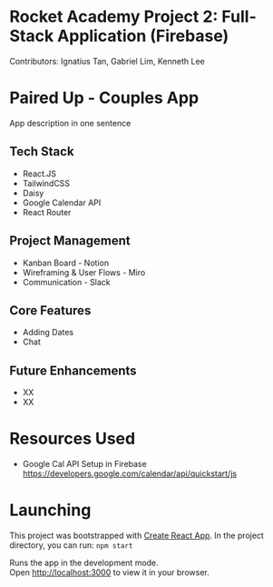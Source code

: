 # Rocket Academy Project 2: Full-Stack Application (Firebase)

Contributors: Ignatius Tan, Gabriel Lim, Kenneth Lee

# Paired Up - Couples App

App description in one sentence

## Tech Stack

- React.JS
- TailwindCSS
- Daisy
- Google Calendar API
- React Router

## Project Management

- Kanban Board - Notion
- Wireframing & User Flows - Miro
- Communication - Slack

## Core Features

- Adding Dates
- Chat

## Future Enhancements

- XX
- XX

# Resources Used

- Google Cal API Setup in Firebase https://developers.google.com/calendar/api/quickstart/js

# Launching

This project was bootstrapped with [Create React App](https://github.com/facebook/create-react-app). In the project directory, you can run: `npm start`

Runs the app in the development mode.\
Open [http://localhost:3000](http://localhost:3000) to view it in your browser.
